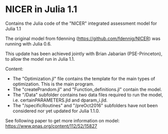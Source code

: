 # NICER in Julia 1.1
Contains the Julia code of the "NICER" integrated assessment model for Julia 1.1

The original model from fdenning (https://github.com/fdennig/NICER) was running with Julia 0.6.

This update has been achieved jointly with Brian Jabarian (PSE-Princeton), to allow the model run in Julia 1.1.

Content:
- The "Optimization.jl" file contains the template for the main types of optimization. This is the main program.
- The "createPrandom.jl" and "Function_definitions.jl" contain the model.
- The "/Data" subfolder contains two data files required to run the model, i.e. certainPARAMETERS.jld and dparam_i.jld.
- The "/specificRoutines" and "/preOct2016" subfolders have not been considered nor yet updated for Julia 1.1.0.

See following paper to get more information on model: https://www.pnas.org/content/112/52/15827
